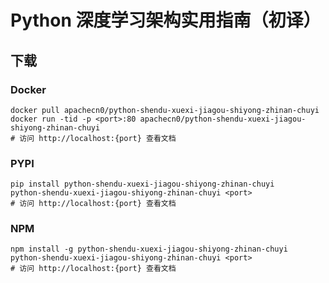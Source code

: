 # Python 深度学习架构实用指南（初译）

## 下载

### Docker

```
docker pull apachecn0/python-shendu-xuexi-jiagou-shiyong-zhinan-chuyi
docker run -tid -p <port>:80 apachecn0/python-shendu-xuexi-jiagou-shiyong-zhinan-chuyi
# 访问 http://localhost:{port} 查看文档
```

### PYPI

```
pip install python-shendu-xuexi-jiagou-shiyong-zhinan-chuyi
python-shendu-xuexi-jiagou-shiyong-zhinan-chuyi <port>
# 访问 http://localhost:{port} 查看文档
```

### NPM

```
npm install -g python-shendu-xuexi-jiagou-shiyong-zhinan-chuyi
python-shendu-xuexi-jiagou-shiyong-zhinan-chuyi <port>
# 访问 http://localhost:{port} 查看文档
```